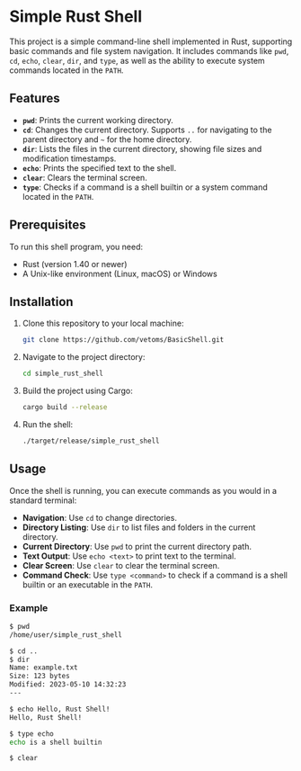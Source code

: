 # Simple Rust Shell

This project is a simple command-line shell implemented in Rust, supporting basic commands and file system navigation. It includes commands like `pwd`, `cd`, `echo`, `clear`, `dir`, and `type`, as well as the ability to execute system commands located in the `PATH`.

## Features

- **`pwd`**: Prints the current working directory.
- **`cd`**: Changes the current directory. Supports `..` for navigating to the parent directory and `~` for the home directory.
- **`dir`**: Lists the files in the current directory, showing file sizes and modification timestamps.
- **`echo`**: Prints the specified text to the shell.
- **`clear`**: Clears the terminal screen.
- **`type`**: Checks if a command is a shell builtin or a system command located in the `PATH`.

## Prerequisites

To run this shell program, you need:
- Rust (version 1.40 or newer)
- A Unix-like environment (Linux, macOS) or Windows

## Installation

1. Clone this repository to your local machine:
    ```bash
    git clone https://github.com/vetoms/BasicShell.git
    ```

2. Navigate to the project directory:
    ```bash
    cd simple_rust_shell
    ```

3. Build the project using Cargo:
    ```bash
    cargo build --release
    ```

4. Run the shell:
    ```bash
    ./target/release/simple_rust_shell
    ```

## Usage

Once the shell is running, you can execute commands as you would in a standard terminal:

- **Navigation**: Use `cd` to change directories.
- **Directory Listing**: Use `dir` to list files and folders in the current directory.
- **Current Directory**: Use `pwd` to print the current directory path.
- **Text Output**: Use `echo <text>` to print text to the terminal.
- **Clear Screen**: Use `clear` to clear the terminal screen.
- **Command Check**: Use `type <command>` to check if a command is a shell builtin or an executable in the `PATH`.

### Example

```bash
$ pwd
/home/user/simple_rust_shell

$ cd ..
$ dir
Name: example.txt
Size: 123 bytes
Modified: 2023-05-10 14:32:23
---

$ echo Hello, Rust Shell!
Hello, Rust Shell!

$ type echo
echo is a shell builtin

$ clear
